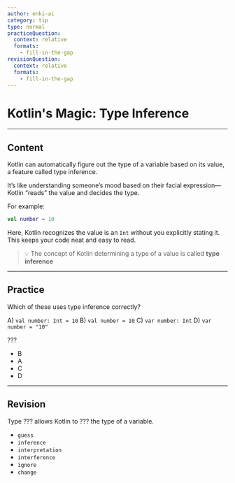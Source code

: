 ```yaml
---
author: enki-ai
category: tip
type: normal
practiceQuestion:
  context: relative
  formats:
    - fill-in-the-gap
revisionQuestion:
  context: relative
  formats:
    - fill-in-the-gap
---
```


# Kotlin's Magic: Type Inference

---
## Content

Kotlin can automatically figure out the type of a variable based on its value, a feature called type inference.

It’s like understanding someone’s mood based on their facial expression—Kotlin “reads” the value and decides the type.

For example:

```kotlin
val number = 10
```

Here, Kotlin recognizes the value is an `Int` without you explicitly stating it. This keeps your code neat and easy to read.

> 💡 The concept of Kotlin determining a type of a value is called **type inference**


---
## Practice

Which of these uses type inference correctly?

A) `val number: Int = 10` B) `val number = 10` C) `var number: Int` D)
`var number = "10"`

???

- B
- A
- C
- D


---
## Revision

Type ??? allows Kotlin to ??? the type of a variable.

- `guess`
- `inference`
- `interpretation`
- `interference`
- `ignore`
- `change`


